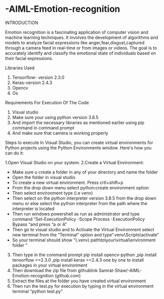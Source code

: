 # -AIML-Emotion-recognition

INTRODUCTION
 
Emotion recognition is a fascinating application of computer vision and machine learning techniques. It involves the development of algorithms and models to analyze facial expressions like anger,fear,disgust,captured through a camera feed in real-time or from images or videos. The goal is to accurately identify and classify the emotional state of individuals based on their facial expressions.

Libraries Used

1)	Tensorflow- version 2.3.0
2)	Keras-version 2.4.3
3)	Opencv  
4)	Os

Requirements For Execution Of The Code
1.	Visual studio 
2.	Make sure your using python version 3.8.5
3.	And import the necessary libraries as mentioned earlier using pip command in command prompt
4.	And  make sure that camera  is working properly

 Steps to execute
In Visual Studio, you can create virtual environments for Python projects using the Python Environments window. Here's how you can do it:

1.Open Visual Studio on your system.
2.Create a Virtual Environment:
*	Make sure u create a folder in any of your directory  and name the folder
*	Open the folder in visual studio
*	To create a new virtual environment. Press crtl+shift+p
*	From the drop down menu  select python:create environment option 
*	Then select environment type (i.e venv)
*	Then select on the python interpreter version 3.8.5 from the drop down menu or else select the python interpreter from the path where the interpreter is located 
*	Then run windows powershell as run as administrator and type command “Set-ExecutionPolicy -Scope Process -ExecutionPolicy Bypass “and press “a or A”
*	 Then go to visual studio and to Activate the Virtual Environment select new terminal from the “Terminal” option  and type“.venv\Scripts\activate”
*	So your terminal should show “(.venv) path\to\your\virtual\environment folder ”

3.	Then type in the command prompt pip install opencv-python ,pip install tensorflow ==2.3.0 ,pip install keras ==2.4.3 one by one to install packages in your virtual environment
4.	Then download the zip file from githublink Samrat-Shaw/-AIML-Emotion-recognition (github.com)
5.	Extract the files at the folder you  have created virtual environment
6.	Then run the test.py for execution by typing in the virtual environment     terminal “python test.py”

